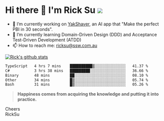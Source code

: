 # Hi there 👋 I'm Rick Su ![](https://komarev.com/ghpvc/?username=ricksu978)
<!--
**ricksu978/ricksu978** is a ✨ _special_ ✨ repository because its `README.md` (this file) appears on your GitHub profile.

Here are some ideas to get you started:
-->
- 🔭 I’m currently working on [YakShaver](https://yakshaver.ai/), an AI app that "Make the perfect PBI in 30 seconds".
- 🌱 I’m currently learning Domain-Driven Design (DDD) and Acceptance Test-Driven Development (ATDD)
- 📫 How to reach me: ricksu@ssw.com.au
<!--
- 👯 I’m looking to collaborate on ...
- 🤔 I’m looking for help with ...
- 💬 Ask me about ...
-->
<!--
- 😄 Pronouns: ...
- ⚡ Fun fact: ...
-->
[![Rick's github stats](https://github-readme-stats.vercel.app/api?username=ricksu978&theme=dark)](https://github.com/ricksu978/ricksu978)

<!--START_SECTION:waka-->

```txt
TypeScript   4 hrs 7 mins    ██████████▒░░░░░░░░░░░░░░   41.37 %
C#           3 hrs 38 mins   █████████░░░░░░░░░░░░░░░░   36.66 %
Binary       48 mins         ██░░░░░░░░░░░░░░░░░░░░░░░   08.10 %
Other        34 mins         █▒░░░░░░░░░░░░░░░░░░░░░░░   05.74 %
Bash         31 mins         █▒░░░░░░░░░░░░░░░░░░░░░░░   05.26 %
```

<!--END_SECTION:waka-->

> **Happiness comes from acquiring the knowledge and putting it into practice.**

Cheers  
RickSu 
